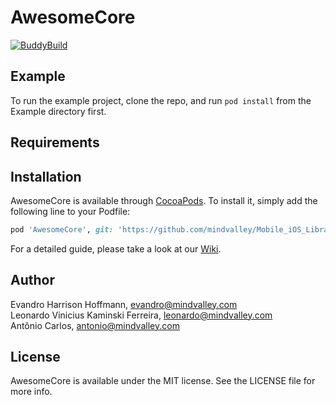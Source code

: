 # AwesomeCore

[![BuddyBuild](https://dashboard.buddybuild.com/api/statusImage?appID=59b012f697acdb000125b94e&branch=master&build=latest)](https://dashboard.buddybuild.com/apps/59b012f697acdb000125b94e/build/latest?branch=master)

## Example

To run the example project, clone the repo, and run `pod install` from the Example directory first.

## Requirements

## Installation

AwesomeCore is available through [CocoaPods](http://cocoapods.org). To install
it, simply add the following line to your Podfile:

```ruby
pod 'AwesomeCore', git: 'https://github.com/mindvalley/Mobile_iOS_Library_AwesomeCore.git', tag: '0.14.8'
```

For a detailed guide, please take a look at our [Wiki](https://github.com/mindvalley/Mobile_iOS_Library_AwesomeCore/wiki).

## Author

Evandro Harrison Hoffmann, evandro@mindvalley.com  
Leonardo Vinicius Kaminski Ferreira, leonardo@mindvalley.com  
Antônio Carlos, antonio@mindvalley.com

## License

AwesomeCore is available under the MIT license. See the LICENSE file for more info.

